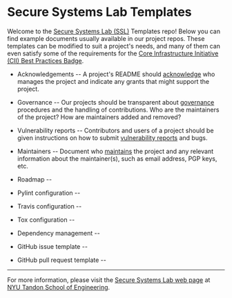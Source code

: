 # Secure Systems Lab Templates

Welcome to the [Secure Systems Lab (SSL)](https://ssl.engineering.nyu.edu/)
Templates repo! Below you can find example documents usually available in our
project repos.  These templates can be modified to suit a project's needs, and
many of them can even satisfy some of the requirements for the [Core
Infrastructure Initiative (CII) Best Practices
Badge](https://bestpractices.coreinfrastructure.org/).

* Acknowledgements -- A project's README should
[acknowledge](ACKNOWLEDGEMENTS.md) who manages the project and indicate any
grants that might support the project.

* Governance -- Our projects should be transparent about
[governance](GOVERNANCE.md) procedures and the handling of contributions.  Who
are the maintainers of the project?  How are maintainers added and removed?

* Vulnerability reports -- Contributors and users of a project should be given
instructions on how to submit [vulnerability reports](vulnerability-reports.md)
and bugs.

* Maintainers -- Document who [maintains](MAINTAINERS.txt) the project and any
relevant information about the maintainer(s), such as email address, PGP keys,
etc.

* Roadmap --

* Pylint configuration --

* Travis configuration --

* Tox configuration --

* Dependency management --

* GitHub issue template --

* GitHub pull request template --

----

For more information, please visit the
[Secure Systems Lab web page](https://ssl.engineering.nyu.edu/) at
[NYU Tandon School of Engineering](https://engineering.nyu.edu/).
